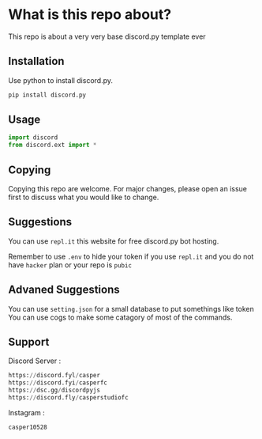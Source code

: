 # What is this repo about?

This repo is about a very very base discord.py template ever

## Installation

Use python to install discord.py.

```bash
pip install discord.py
```

## Usage

```python
import discord
from discord.ext import *
```

## Copying 
Copying this repo are welcome. For major changes, please open an issue first to discuss what you would like to change.

## Suggestions
You can use ```repl.it``` this website for free discord.py bot hosting.

Remember to use ```.env``` to hide your token if you use ```repl.it``` and you do not have ```hacker``` plan or your repo is ```pubic```

## Advaned Suggestions
You can use ```setting.json``` for a small database to put somethings like token
You can use cogs to make some catagory of most of the commands.

## Support
Discord Server : 
```python
https://discord.fyl/casper
https://discord.fyi/casperfc
https://dsc.gg/discordpyjs
https://discord.fly/casperstudiofc
```
Instagram : 
``` python
casper10528
```
